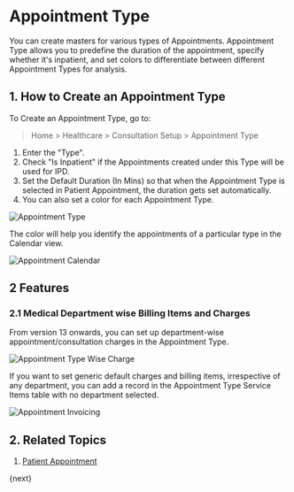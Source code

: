 <!-- add-breadcrumbs -->

# Appointment Type

You can create masters for various types of Appointments. Appointment Type allows you to predefine the duration of the appointment, specify whether it's inpatient, and set colors to differentiate between different Appointment Types for analysis.

## 1. How to Create an Appointment Type

To Create an Appointment Type, go to:

> Home > Healthcare > Consultation Setup > Appointment Type

1. Enter the "Type".
2. Check "Is Inpatient" if the Appointments created under this Type will be used for IPD.
3. Set the Default Duration (In Mins) so that when the Appointment Type is selected in Patient Appointment, the duration gets set automatically.
4. You can also set a color for each Appointment Type.

<img class="screenshot" alt="Appointment Type" src="{{docs_base_url}}/v12/assets/img/healthcare/appointment_type.png">

The color will help you identify the appointments of a particular type in the Calendar view.

<img class="screenshot" alt="Appointment Calendar" src="{{docs_base_url}}/v12/assets/img/healthcare/healthcare-appointments.png">

## 2 Features

### 2.1 Medical Department wise Billing Items and Charges

From version 13 onwards, you can set up department-wise appointment/consultation charges in the Appointment Type.

<img class="screenshot" alt="Appointment Type Wise Charge" src="{{docs_base_url}}/v12/assets/img/healthcare/appointment-type-wise-charge.png">

If you want to set generic default charges and billing items, irrespective of any department, you can add a record in the Appointment Type Service Items table with no department selected.

<img class="screenshot" alt="Appointment Invoicing" src="{{docs_base_url}}/v12/assets/img/healthcare/appointment-invoicing.png">


## 2. Related Topics

1. [Patient Appointment](/docs/v12/user/manual/en/healthcare/patient_appointment)

{next}

